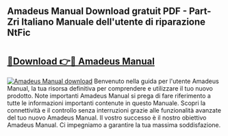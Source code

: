 ## Amadeus Manual Download gratuit PDF - Part-Zri Italiano Manuale dell'utente di riparazione NtFic

# <h2><a href="http://dfdnwxc.blite.top/?on=Amadeus+Manual">🔗Download 👉🔴 Amadeus Manual</a></h2>

[![Amadeus Manual download](https://i.imgur.com/lujVjoI.png)](http://dfdnwxc.blite.top/?on=Amadeus+Manual)
Benvenuto nella guida per l'utente Amadeus Manual, la tua risorsa definitiva per comprendere e utilizzare il tuo nuovo prodotto. Note importanti Amadeus Manual si prega di fare riferimento a tutte le informazioni importanti contenute in questo Manuale. Scopri la connettività e il controllo senza interruzioni grazie alle funzionalità avanzate del tuo nuovo Amadeus Manual. Il vostro successo è il nostro obiettivo Amadeus Manual. Ci impegniamo a garantire la tua massima soddisfazione.
